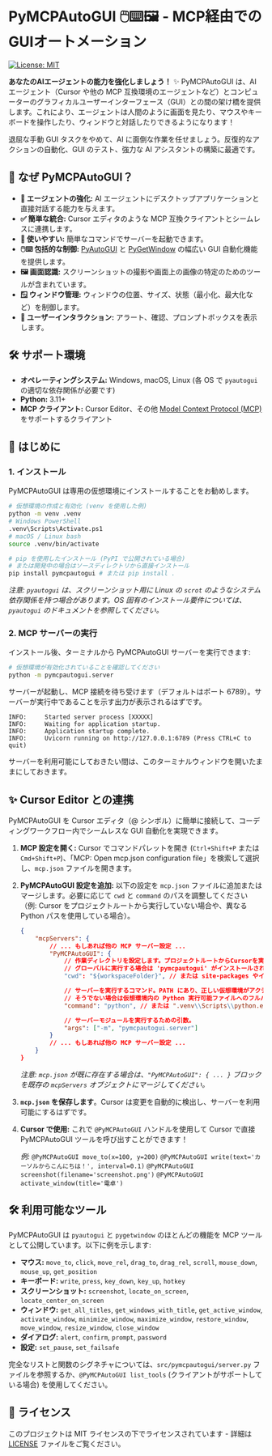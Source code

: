# PyMCPAutoGUI 🖱️⌨️🖼️ - MCP経由でのGUIオートメーション

[![License: MIT](https://img.shields.io/badge/License-MIT-yellow.svg)](https://opensource.org/licenses/MIT)

**あなたのAIエージェントの能力を強化しましょう！** ✨ PyMCPAutoGUI は、AI エージェント（Cursor や他の MCP 互換環境のエージェントなど）とコンピューターのグラフィカルユーザーインターフェース（GUI）との間の架け橋を提供します。これにより、エージェントは人間のように画面を見たり、マウスやキーボードを操作したり、ウィンドウと対話したりできるようになります！

退屈な手動 GUI タスクをやめて、AI に面倒な作業を任せましょう。反復的なアクションの自動化、GUI のテスト、強力な AI アシスタントの構築に最適です。

## 🤔 なぜ PyMCPAutoGUI？

*   **🤖 エージェントの強化:** AI エージェントにデスクトップアプリケーションと直接対話する能力を与えます。
*   **✅ 簡単な統合:** Cursor エディタのような MCP 互換クライアントとシームレスに連携します。
*   **🚀 使いやすい:** 簡単なコマンドでサーバーを起動できます。
*   **🖱️⌨️ 包括的な制御:** [PyAutoGUI](https://pyautogui.readthedocs.io/en/latest/) と [PyGetWindow](https://pygetwindow.readthedocs.io/en/latest/) の幅広い GUI 自動化機能を提供します。
*   **🖼️ 画面認識:** スクリーンショットの撮影や画面上の画像の特定のためのツールが含まれています。
*   **🪟 ウィンドウ管理:** ウィンドウの位置、サイズ、状態（最小化、最大化など）を制御します。
*   **💬 ユーザーインタラクション:** アラート、確認、プロンプトボックスを表示します。

## 🛠️ サポート環境

*   **オペレーティングシステム:** Windows, macOS, Linux (各 OS で `pyautogui` の適切な依存関係が必要です)
*   **Python:** 3.11+
*   **MCP クライアント:** Cursor Editor、その他 [Model Context Protocol (MCP)](https://microsoft.github.io/language-server-protocol/specifications/mcp/) をサポートするクライアント

## 🚀 はじめに

### 1. インストール

PyMCPAutoGUI は専用の仮想環境にインストールすることをお勧めします。

```bash
# 仮想環境の作成と有効化 (venv を使用した例)
python -m venv .venv
# Windows PowerShell
.venv\Scripts\Activate.ps1
# macOS / Linux bash
source .venv/bin/activate

# pip を使用したインストール (PyPI で公開されている場合)
# または開発中の場合はソースディレクトリから直接インストール
pip install pymcpautogui # または pip install .
```

*注意: `pyautogui` は、スクリーンショット用に Linux の `scrot` のようなシステム依存関係を持つ場合があります。OS 固有のインストール要件については、`pyautogui` のドキュメントを参照してください。*

### 2. MCP サーバーの実行

インストール後、ターミナルから PyMCPAutoGUI サーバーを実行できます:

```bash
# 仮想環境が有効化されていることを確認してください
python -m pymcpautogui.server
```

サーバーが起動し、MCP 接続を待ち受けます（デフォルトはポート 6789）。サーバーが実行中であることを示す出力が表示されるはずです。

```
INFO:     Started server process [XXXXX]
INFO:     Waiting for application startup.
INFO:     Application startup complete.
INFO:     Uvicorn running on http://127.0.0.1:6789 (Press CTRL+C to quit)
```

サーバーを利用可能にしておきたい間は、このターミナルウィンドウを開いたままにしておきます。

## ✨ Cursor Editor との連携

PyMCPAutoGUI を Cursor エディタ（@ シンボル）に簡単に接続して、コーディングワークフロー内でシームレスな GUI 自動化を実現できます。

1.  **MCP 設定を開く:** Cursor でコマンドパレットを開き (`Ctrl+Shift+P` または `Cmd+Shift+P`)、「MCP: Open mcp.json configuration file」を検索して選択し、`mcp.json` ファイルを開きます。
2.  **PyMCPAutoGUI 設定を追加:** 以下の設定を `mcp.json` ファイルに追加またはマージします。必要に応じて `cwd` と `command` のパスを調整してください（例: Cursor をプロジェクトルートから実行していない場合や、異なる Python パスを使用している場合）。

    ```json
    {
        "mcpServers": {
            // ... もしあれば他の MCP サーバー設定 ...
            "PyMCPAutoGUI": {
                // 作業ディレクトリを設定します。プロジェクトルートからCursorを実行する場合は ${workspaceFolder} を使用し、
                // グローバルに実行する場合は 'pymcpautogui' がインストールされているディレクトリを指定します。
                "cwd": "${workspaceFolder}", // または site-packages やインストールディレクトリへのパス

                // サーバーを実行するコマンド。PATH にあり、正しい仮想環境がアクティブな場合は 'python' を使用し、
                // そうでない場合は仮想環境内の Python 実行可能ファイルへのフルパスを指定します。
                "command": "python", // または ".venv\\Scripts\\python.exe" やフルパス

                // サーバーモジュールを実行するための引数。
                "args": ["-m", "pymcpautogui.server"]
            }
            // ... もしあれば他の MCP サーバー設定 ...
        }
    }
    ```
    *注意: `mcp.json` が既に存在する場合は、`"PyMCPAutoGUI": { ... }` ブロックを既存の `mcpServers` オブジェクトにマージしてください。*

3.  **`mcp.json` を保存します**。Cursor は変更を自動的に検出し、サーバーを利用可能にするはずです。
4.  **Cursor で使用:** これで `@PyMCPAutoGUI` ハンドルを使用して Cursor で直接 PyMCPAutoGUI ツールを呼び出すことができます！

    *例:*
    `@PyMCPAutoGUI move_to(x=100, y=200)`
    `@PyMCPAutoGUI write(text='カーソルからこんにちは！', interval=0.1)`
    `@PyMCPAutoGUI screenshot(filename='screenshot.png')`
    `@PyMCPAutoGUI activate_window(title='電卓')`

## 🛠️ 利用可能なツール

PyMCPAutoGUI は `pyautogui` と `pygetwindow` のほとんどの機能を MCP ツールとして公開しています。以下に例を示します:

*   **マウス:** `move_to`, `click`, `move_rel`, `drag_to`, `drag_rel`, `scroll`, `mouse_down`, `mouse_up`, `get_position`
*   **キーボード:** `write`, `press`, `key_down`, `key_up`, `hotkey`
*   **スクリーンショット:** `screenshot`, `locate_on_screen`, `locate_center_on_screen`
*   **ウィンドウ:** `get_all_titles`, `get_windows_with_title`, `get_active_window`, `activate_window`, `minimize_window`, `maximize_window`, `restore_window`, `move_window`, `resize_window`, `close_window`
*   **ダイアログ:** `alert`, `confirm`, `prompt`, `password`
*   **設定:** `set_pause`, `set_failsafe`

完全なリストと関数のシグネチャについては、`src/pymcpautogui/server.py` ファイルを参照するか、`@PyMCPAutoGUI list_tools` (クライアントがサポートしている場合) を使用してください。

## 📄 ライセンス

このプロジェクトは MIT ライセンスの下でライセンスされています - 詳細は [LICENSE](LICENSE) ファイルをご覧ください。 